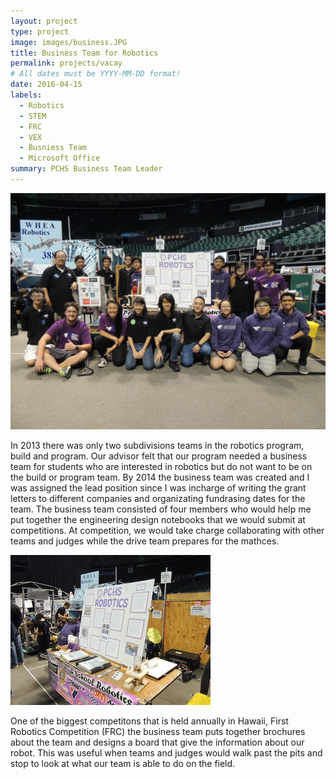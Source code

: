 ```yaml
---
layout: project
type: project
image: images/business.JPG
title: Business Team for Robotics 
permalink: projects/vacay
# All dates must be YYYY-MM-DD format!
date: 2016-04-15
labels:
  - Robotics 
  - STEM
  - FRC
  - VEX 
  - Busniess Team 
  - Microsoft Office 
summary: PCHS Business Team Leader 
---
```


<img class="ui medium right floated rounded image" src="../images/comp.jpg">

 In 2013 there was only two subdivisions teams in the robotics program, build and program. Our advisor felt that our program needed a business team for students who are interested in robotics but do not want to be on the build or program team. By 2014 the business team was created and I was assigned the lead position since I was incharge of writing the grant letters to different companies and organizating fundrasing dates for the team. The business team consisted of four members who would help me put together the engineering design notebooks that we would submit at competitions. At competition, we would take charge collaborating with other teams and judges while the drive team prepares for the mathces. 
 
 <img class="ui medium left floated rounded image" src="../images/business.JPG">
 
 One of the biggest competitons that is held annually in Hawaii, First Robotics Competition (FRC) the business team puts together brochures about the team and designs a board that give the information about our robot. This was useful when teams and judges would walk past the pits and stop to look at what our team is able to do on the field. 


